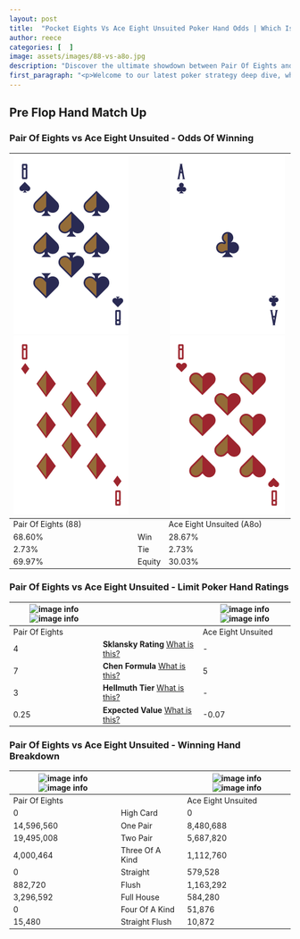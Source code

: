 ```yaml
---
layout: post
title:  "Pocket Eights Vs Ace Eight Unsuited Poker Hand Odds | Which Is The Better Hand In Poker? A Complete Guide"
author: reece
categories: [  ]
image: assets/images/88-vs-a8o.jpg
description: "Discover the ultimate showdown between Pair Of Eights and Ace Eight Unsuited in poker! Uncover the odds, strategies, and scenarios where one hand triumphs over the other. Get ready to up your poker game with this thrilling analysis."
first_paragraph: "<p>Welcome to our latest poker strategy deep dive, where we're pitting two distinct hands against each other in a high-stakes showdown: Pair Of Eights vs Ace Eight Unsuited.</p><p>In the dynamic world of poker, every decision counts, and knowing which hand holds the upper hand is key to your success at the table.</p><p>In this article, we'll dissect these two hands, explore the scenarios where one dominates the other, and equip you with the knowledge to make strategic choices that can tip the odds in your favor.</p><p>Get ready to unravel the intriguing dynamics of these poker hands and elevate your game to new heights.</p>"
---
```




[comment]: # (sp0)

## Pre Flop Hand Match Up

<div class="table hand-ratings" markdown="1"> 



### Pair Of Eights vs Ace Eight Unsuited - Odds Of Winning


    
| ![image info](assets/images/hand1/8.png) ![image info](assets/images/hand1/8o.png) |  | ![image info](assets/images/hand2/a.png) ![image info](assets/images/hand2/8o.png) |
| -------- | -------- | -------- |
| Pair Of Eights (88) |  | Ace Eight Unsuited (A8o) |
| 68.60% | Win | 28.67% |
| 2.73% | Tie | 2.73% |
| 69.97% | Equity | 30.03% |




[comment]: # (sp1)



### Pair Of Eights vs Ace Eight Unsuited - Limit Poker Hand Ratings


    
| ![image info](https://www.riverpairs.com/assets/images/hand1/8.png) ![image info](https://www.riverpairs.com/assets/images/hand1/8o.png) |  | ![image info](https://www.riverpairs.com/assets/images/hand2/a.png) ![image info](https://www.riverpairs.com/assets/images/hand2/8o.png) |
| -------- | -------- | -------- |
| Pair Of Eights |  | Ace Eight Unsuited |
| 4 | **Sklansky Rating** [What is this?](/sklansky-rating-explained) | - |
| 7 | **Chen Formula** [What is this?](/chen-formula-explained) | 5 |
| 3 | **Hellmuth Tier** [What is this?](/Hellmuth-tier-explained) | - |
| 0.25 | **Expected Value** [What is this?](/expected-value-explained) | -0.07 |




[comment]: # (sp2)



### Pair Of Eights vs Ace Eight Unsuited - Winning Hand Breakdown


    
| ![image info](https://www.riverpairs.com/assets/images/hand1/8.png) ![image info](https://www.riverpairs.com/assets/images/hand1/8o.png) |  | ![image info](https://www.riverpairs.com/assets/images/hand2/a.png) ![image info](https://www.riverpairs.com/assets/images/hand2/8o.png) |
| -------- | -------- | -------- |
| Pair Of Eights |  | Ace Eight Unsuited |
| 0 | High Card | 0 |
| 14,596,560 | One Pair | 8,480,688 |
| 19,495,008 | Two Pair | 5,687,820 |
| 4,000,464 | Three Of A Kind | 1,112,760 |
| 0 | Straight | 579,528 |
| 882,720 | Flush | 1,163,292 |
| 3,296,592 | Full House | 584,280 |
| 0 | Four Of A Kind | 51,876 |
| 15,480 | Straight Flush | 10,872 |




[comment]: # (sp3)



</div>

[comment]: # (sp4)



[comment]: # (sp5)

